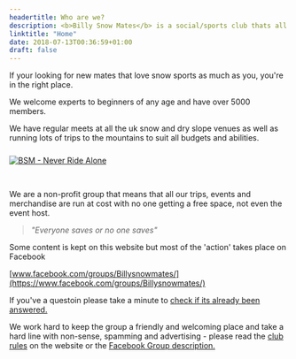 ```yaml
---
headertitle: Who are we?
description: <b>Billy Snow Mates</b> is a social/sports club thats all about <b>snowboarding and skiing.</b>
linktitle: "Home"
date: 2018-07-13T00:36:59+01:00
draft: false
---
```


If your looking for new mates that love snow sports as much as you, you're in the right place.

We welcome experts to beginners of any age and have over 5000 members.

We have regular meets at all the uk snow and dry slope venues as well as running lots of trips to the mountains to suit all budgets and abilities.

<div class="content-center">
    <a href="https://www.facebook.com/groups/Billysnowmates/" target="_blank">
        <img style="margin-top:10px; margin-bottom:30px;" src="uploads/homepage.jpg" alt="BSM - Never Ride Alone" class="rounded img-raised">
    </a>
</div>

We are a non-profit group that means that all our trips, events and merchandise are run at cost with no one getting a free space, not even the event host. 

> *"Everyone saves or no one saves"*

Some content is kept on this website but most of the 'action' takes place on Facebook

[www.facebook.com/groups/Billysnowmates/](https://www.facebook.com/groups/Billysnowmates/)

If you've a questoin please take a minute to [check if its already been answered.](/faq/)

We work hard to keep the group a friendly and welcoming place and take a hard line with non-sense, spamming and advertising - please read the [club rules](/rules/) on the website or the [Facebook Group description.](https://www.facebook.com/groups/Billysnowmates/about)